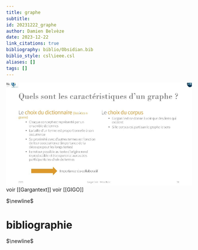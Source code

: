 ```yaml
---
title: graphe
subtitle:
id: 20231222_graphe
author: Damien Belvèze
date: 2023-12-22
link_citations: true
bibliography: biblio/Obsidian.bib
biblio_style: csl\ieee.csl
aliases: []
tags: []
---
```

![](images/graphe_co-occurrence.JPG)
voir [[Gargantext]]
voir [[GIGO]]

$\newline$
# bibliographie
$\newline$






